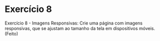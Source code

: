 # Exercício 8

Exercício 8 - Imagens Responsivas: Crie uma página com imagens responsivas, que se ajustam ao tamanho da tela em dispositivos móveis.
(Feito)